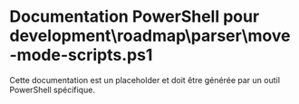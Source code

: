 # Documentation PowerShell pour development\roadmap\parser\move-mode-scripts.ps1

Cette documentation est un placeholder et doit être générée par un outil PowerShell spécifique.
